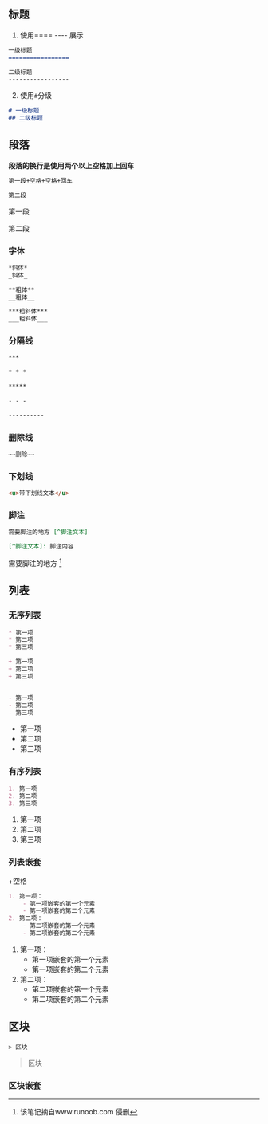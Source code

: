 ## 标题
1. 使用==== ---- 展示
```md
一级标题
=================

二级标题
-----------------
```
2. 使用`#`分级
```md
# 一级标题
## 二级标题
```

## 段落
**段落的换行是使用两个以上空格加上回车**
```md
第一段+空格+空格+回车  

第二段
```
第一段  

第二段

### 字体
```md
*斜体*
_斜体_

**粗体**
__粗体__

***粗斜体***
___粗斜体___
```

### 分隔线
```md
***

* * *

*****

- - -

----------
```

### 删除线
```md
~~删除~~
```

### 下划线
```md
<u>带下划线文本</u>
```

### 脚注
```md
需要脚注的地方 [^脚注文本]

[^脚注文本]: 脚注内容
```
需要脚注的地方 [^脚注文本]

[^脚注文本]: 该笔记摘自www.runoob.com 侵删

## 列表
### 无序列表
```md
* 第一项
* 第二项
* 第三项

+ 第一项
+ 第二项
+ 第三项


- 第一项
- 第二项
- 第三项
```
* 第一项
* 第二项
* 第三项

### 有序列表
```md
1. 第一项
2. 第二项
3. 第三项
```
1. 第一项
2. 第二项
3. 第三项

### 列表嵌套
+空格
```md
1. 第一项：
    - 第一项嵌套的第一个元素
    - 第一项嵌套的第二个元素
2. 第二项：
    - 第二项嵌套的第一个元素
    - 第二项嵌套的第二个元素
```
1. 第一项：
    - 第一项嵌套的第一个元素
    - 第一项嵌套的第二个元素
2. 第二项：
    - 第二项嵌套的第一个元素
    - 第二项嵌套的第二个元素

## 区块
`> 区块`
> 区块
### 区块嵌套

